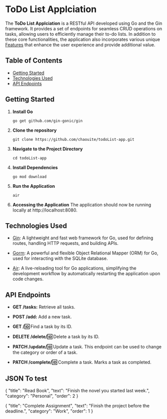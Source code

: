 

# ToDo List Applciation

The **ToDo List Applciation** is a RESTful API developed using Go and the Gin framework. It provides a set of endpoints for seamless CRUD operations on tasks, allowing users to efficiently manage their to-do lists. In addition to these core functionalities, the application also incorporates various unique [Features](#features) that enhance the user experience and provide additional value. 

## Table of Contents

- [Getting Started](#getting-started)
- [Technologies Used](#technologies-used)
- [API Endpoints](#api-endpoints)

## Getting Started

1. **Install Go**

   ```shell
   go get github.com/gin-gonic/gin

2. **Clone the repository**

   ```shell
   git clone https://github.com/chaouite/todoList-app.git
   
3. **Navigate to the Project Directory**

   ```shell
   cd todoList-app

4. **Install Dependencies**

    ```shell
    go mod download

5. **Run the Application**

    ```shell
    air
   
6. **Accessing the Application**
The application should now be running locally at http://localhost:8080.   

## Technologies Used

- [Gin](https://github.com/gin-gonic/gin): A lightweight and fast web framework for Go, used for defining routes, handling HTTP requests, and building APIs.

- [Gorm](https://gorm.io/): A powerful and flexible Object Relational Mapper (ORM) for Go, used for interacting with the SQLite database.

- [Air](https://github.com/cosmtrek/air): A live-reloading tool for Go applications, simplifying the development workflow by automatically restarting the application upon code changes.


## API Endpoints

- **GET /tasks:** Retrieve all tasks.

- **POST /add:** Add a new task.

- **GET /:id:** Find a task by its ID.

- **DELETE /delete/:id:** Delete a task by its ID.

- **PATCH /update/:id:** Update a task. This endpoint can be used to change the category or order of a task.

- **PATCH /complete/:id:** Complete a task. Marks a task as completed.


## JSON To test
{
  "title": "Read Book",
  "text": "Finish the novel you started last week.",
  "category": "Personal",
  "order": 2
}

{
  "title": "Complete Assignment",
  "text": "Finish the project before the deadline.",
  "category": "Work",
  "order": 1
}

